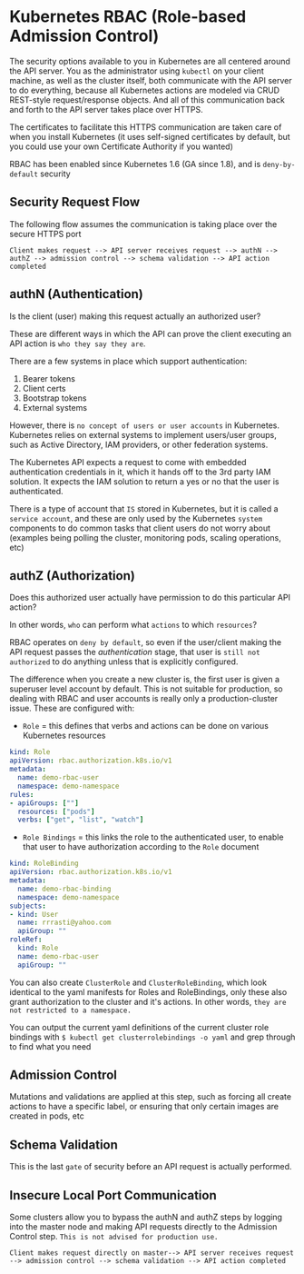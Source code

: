 # Kubernetes RBAC (Role-based Admission Control)

The security options available to you in Kubernetes are all centered around the API server. You as the administrator using `kubectl` on your client machine, as well as the cluster itself, both communicate with the API server to do everything, because all Kubernetes actions are modeled via CRUD REST-style request/response objects. And all of this communication back and forth to the API server takes place over HTTPS. 

The certificates to facilitate this HTTPS communication are taken care of when you install Kubernetes (it uses self-signed certificates by default, but you could use your own Certificate Authority if you wanted)

RBAC has been enabled since Kubernetes 1.6 (GA since 1.8), and is `deny-by-default` security

## Security Request Flow

The following flow assumes the communication is taking place over the secure HTTPS port

```text
Client makes request --> API server receives request --> authN --> authZ --> admission control --> schema validation --> API action completed
```

## authN (Authentication)

Is the client (user) making this request actually an authorized user?

These are different ways in which the API can prove the client executing an API action is `who they say they are`.

There are a few systems in place which support authentication:

1. Bearer tokens
2. Client certs
3. Bootstrap tokens
4. External systems

However, there is `no concept of users or user accounts` in Kubernetes. Kubernetes relies on external systems to implement users/user groups, such as Active Directory, IAM providers, or other federation systems.

The Kubernetes API expects a request to come with embedded authentication credentials in it, which it hands off to the 3rd party IAM solution. It expects the IAM solution to return a yes or no that the user is authenticated.

There is a type of account that `IS` stored in Kubernetes, but it is called a `service account`, and these are only used by the Kubernetes `system` components to do common tasks that client users do not worry about (examples being polling the cluster, monitoring pods, scaling operations, etc)

## authZ (Authorization)

Does this authorized user actually have permission to do this particular API action?

In other words, `who` can perform what `actions` to which `resources`?

RBAC operates on `deny by default`, so even if the user/client making the API request passes the _authentication_ stage, that user is `still not authorized` to do anything unless that is explicitly configured.

The difference when you create a new cluster is, the first user is given a superuser level account by default. This is not suitable for production, so dealing with RBAC and user accounts is really only a production-cluster issue. These are configured with:

- `Role` = this defines that verbs and actions can be done on various Kubernetes resources

```yaml
kind: Role
apiVersion: rbac.authorization.k8s.io/v1
metadata:
  name: demo-rbac-user
  namespace: demo-namespace
rules:
- apiGroups: [""]
  resources: ["pods"]
  verbs: ["get", "list", "watch"]
```

- `Role Bindings` = this links the role to the authenticated user, to enable that user to have authorization according to the `Role` document

```yaml
kind: RoleBinding
apiVersion: rbac.authorization.k8s.io/v1
metadata:
  name: demo-rbac-binding
  namespace: demo-namespace
subjects:
- kind: User
  name: rrrasti@yahoo.com
  apiGroup: ""
roleRef:
  kind: Role
  name: demo-rbac-user
  apiGroup: ""
```

You can also create `ClusterRole` and `ClusterRoleBinding`, which look identical to the yaml manifests for Roles and RoleBindings, only these also grant authorization to the cluster and it's actions. In other words, `they are not restricted to a namespace.`

You can output the current yaml definitions of the current cluster role bindings with `$ kubectl get clusterrolebindings -o yaml` and grep through to find what you need

## Admission Control

Mutations and validations are applied at this step, such as forcing all create actions to have a specific label, or ensuring that only certain images are created in pods, etc

## Schema Validation

This is the last `gate` of security before an API request is actually performed.

## Insecure Local Port Communication

Some clusters allow you to bypass the authN and authZ steps by logging into the master node and making API requests directly to the Admission Control step. `This is not advised for production use.`

```text
Client makes request directly on master--> API server receives request --> admission control --> schema validation --> API action completed
```